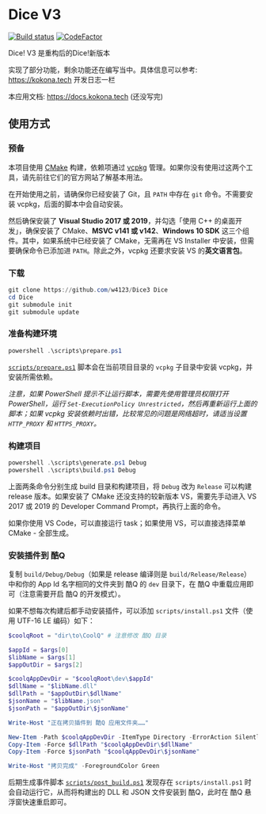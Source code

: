 # Dice V3

[![Build status](https://ci.appveyor.com/api/projects/status/ft7x1jvdam3xb8jc?svg=true)](https://ci.appveyor.com/project/w4123/dice3)
[![CodeFactor](https://www.codefactor.io/repository/github/w4123/dice3/badge/master)](https://www.codefactor.io/repository/github/w4123/dice3/overview/master)

Dice! V3 是重构后的Dice!新版本

实现了部分功能，剩余功能还在编写当中。具体信息可以参考: https://kokona.tech 开发日志一栏

本应用文档: https://docs.kokona.tech (还没写完)


## 使用方式

### 预备

本项目使用 [CMake](https://cmake.org/) 构建，依赖项通过 [vcpkg](https://github.com/Microsoft/vcpkg) 管理。如果你没有使用过这两个工具，请先前往它们的官方网站了解基本用法。

在开始使用之前，请确保你已经安装了 Git，且 `PATH` 中存在 `git` 命令。不需要安装 vcpkg，后面的脚本中会自动安装。

然后确保安装了 **Visual Studio 2017 或 2019**，并勾选「使用 C++ 的桌面开发」，确保安装了 CMake、**MSVC v141 或 v142**、**Windows 10 SDK** 这三个组件。其中，如果系统中已经安装了 CMake，无需再在 VS Installer 中安装，但需要确保命令已添加进 `PATH`。除此之外，vcpkg 还要求安装 VS 的**英文语言包**。

### 下载

```ps1
git clone https://github.com/w4123/Dice3 Dice
cd Dice
git submodule init
git submodule update
```

### 准备构建环境

```ps1
powershell .\scripts\prepare.ps1
```

[`scripts/prepare.ps1`](scripts/prepare.ps1) 脚本会在当前项目目录的 `vcpkg` 子目录中安装 vcpkg，并安装所需依赖。

*注意，如果 PowerShell 提示不让运行脚本，需要先使用管理员权限打开 PowerShell，运行 `Set-ExecutionPolicy Unrestricted`，然后再重新运行上面的脚本；如果 vcpkg 安装依赖时出错，比较常见的问题是网络超时，请适当设置 `HTTP_PROXY` 和 `HTTPS_PROXY`。*

### 构建项目

```ps1
powershell .\scripts\generate.ps1 Debug
powershell .\scripts\build.ps1 Debug
```

上面两条命令分别生成 build 目录和构建项目，将 `Debug` 改为 `Release` 可以构建 release 版本。如果安装了 CMake 还没支持的较新版本 VS，需要先手动进入 VS 2017 或 2019 的 Developer Command Prompt，再执行上面的命令。

如果你使用 VS Code，可以直接运行 task；如果使用 VS，可以直接选择菜单 CMake - 全部生成。

### 安装插件到 酷Q

复制 `build/Debug/Debug`（如果是 release 编译则是 `build/Release/Release`）中和你的 App Id 名字相同的文件夹到 酷Q 的 `dev` 目录下，在 酷Q 中重载应用即可（注意需要开启 酷Q 的开发模式）。

如果不想每次构建后都手动安装插件，可以添加 `scripts/install.ps1` 文件（使用 UTF-16 LE 编码）如下：

```ps1
$coolqRoot = "dir\to\CoolQ" # 注意修改 酷Q 目录

$appId = $args[0]
$libName = $args[1]
$appOutDir = $args[2]

$coolqAppDevDir = "$coolqRoot\dev\$appId"
$dllName = "$libName.dll"
$dllPath = "$appOutDir\$dllName"
$jsonName = "$libName.json"
$jsonPath = "$appOutDir\$jsonName"

Write-Host "正在拷贝插件到 酷Q 应用文件夹……"

New-Item -Path $coolqAppDevDir -ItemType Directory -ErrorAction SilentlyContinue
Copy-Item -Force $dllPath "$coolqAppDevDir\$dllName"
Copy-Item -Force $jsonPath "$coolqAppDevDir\$jsonName"

Write-Host "拷贝完成" -ForegroundColor Green
```

后期生成事件脚本 [`scripts/post_build.ps1`](scripts/post_build.ps1) 发现存在 `scripts/install.ps1` 时会自动运行它，从而将构建出的 DLL 和 JSON 文件安装到 酷Q，此时在 酷Q 悬浮窗快速重启即可。
